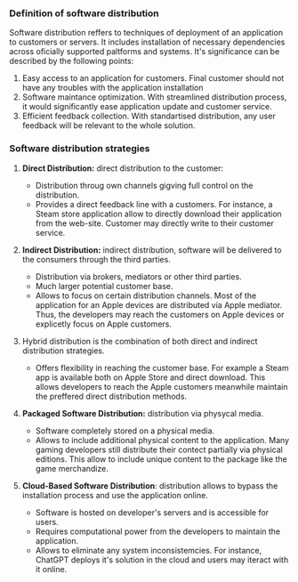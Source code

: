 ### Definition of software distribution

Software distribution reffers to techniques of deployment of an application to customers or servers. It includes installation of necessary dependencies across oficially supported paltforms and systems.
It's significance can be described by the following points:
1. Easy access to an application for customers. Final customer should not have any troubles with the application installation
2. Software maintance optimization. With streamlined distribution process, it would significantly ease application update and customer service.
3. Efficient feedback collection. With standartised distribution, any user feedback will be relevant to the whole solution.

### Software distribution strategies

1. **Direct Distribution:** direct distribution to the customer:
   - Distribution throug own channels gigving full control on the distribution.
   - Provides a direct feedback line with a customers.
For instance, a Steam store application allow to directly download their application from the web-site. Customer may directly write to their customer service.

3. **Indirect Distribution:** indirect distribution, software will be delivered to the consumers through the third parties.
   - Distribution via brokers, mediators or other third parties.
   - Much larger potential customer base.
   - Allows to focus on certain distribution channels.
   Most of the application for an Apple devices are distributed via Apple mediator. Thus, the developers may reach the customers on Apple devices or explicetly focus on Apple customers.

4. Hybrid distribution is the combination of both direct and indirect distribution strategies.
   - Offers flexibility in reaching the customer base.
  For example a Steam app is available both on Apple Store and direct download. This allows developers to reach the Apple customers meanwhile maintain the preffered direct distribution methods.

5. **Packaged Software Distribution:** distribution via physycal media.
   - Software completely stored on a physical media.
   - Allows to include additional physical content to the application.
   Many gaming developers still distribute their contect partially via physical editions. This allow to include unique content to the package like the game merchandize.

6. **Cloud-Based Software Distribution**: distribution allows to bypass the installation process and use the application online.
   - Software is hosted on developer's servers and is accessible for users.
   - Requires computational power from the developers to maintain the application.
   - Allows to eliminate any system inconsistemcies.
   For instance, ChatGPT deploys it's solution in the cloud and users may iteract with it online.
